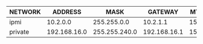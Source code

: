 | NETWORK | ADDRESS | MASK | GATEWAY | MTU | ZONE | DNS | PXE |
| ------- | ------- | ---- | ------- | --- | ---- | --- | --- |
| ipmi | 10.2.0.0 | 255.255.0.0 | 10.2.1.1 | 1500 | ipmi | True | False |
| private | 192.168.16.0 | 255.255.240.0 | 192.168.16.1 | 1500 | stacki.com | False | True |
